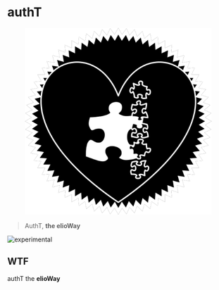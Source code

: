 # authT

<figure>
  <img src="star.png" alt="">
</figure>

> AuthT, **the elioWay**

![experimental](/eliosin/icon/devops/experimental/favicon.ico "experimental")

## WTF

authT the **elioWay**

